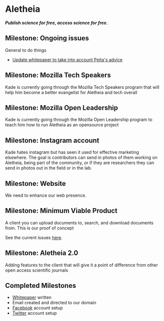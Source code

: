# Aletheia

_**Publish science for free, access science for free.**_

## Milestone: Ongoing issues

General to do things

* [Update whitepaper to take into account Peita's advice](https://github.com/aletheia-foundation/whitepaper/issues/6)

## Milestone: Mozilla Tech Speakers

Kade is currently going through the Mozilla Tech Speakers program that will help him become a better evangelist for Aletheia and tech overall

## Milestone: Mozilla Open Leadership

Kade is currently going through the Mozilla Open Leadership program to teach him how to run Aletheia as an opensource project

## Milestone: Instagram account

Kade hates instagram but has seen it used for effective marketing elsewhere. The goal is contributors can send in photos of them working on Aletheia, being part of the community, or if they are researchers they can send in photos out in the field or in the lab.

## Milestone: Website

We need to enhance our web presence.

## Milestone: Minimum Viable Product

A client you can upload documents to, search, and download documents from. This is our proof of concept

See the current issues [here](https://github.com/orgs/aletheia-foundation/projects/1).

## Milestone: Aletheia 2.0

Adding features to the client that will give it a point of difference from other open access scientific journals

## Completed Milestones

* [Whitepaper](https://github.com/aletheia-foundation/whitepaper) written
* Email created and directed to our domain
* [Facebook](https://www.facebook.com/aletheiaf/) account setup
* [Twitter](https://twitter.com/aletheia_f) account setup


